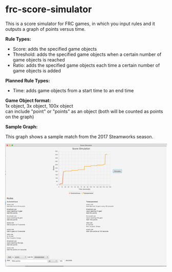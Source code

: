 # frc-score-simulator

This is a score simulator for FRC games, in which you input rules and it outputs a graph of points versus time.

**Rule Types:**
* Score: adds the specified game objects
* Threshold: adds the specified game objects when a certain number of game objects is reached
* Ratio: adds the specified game objects each time a certain number of game objects is added

**Planned Rule Types:**
* Time: adds game objects from a start time to an end time

**Game Object format:**<br>
1x object, 3x object, 100x object<br>
can include "point" or "points" as an object (both will be counted as points on the graph)

**Sample Graph:**

This graph shows a sample match from the 2017 Steamworks season.

![sample graph](example.png)
